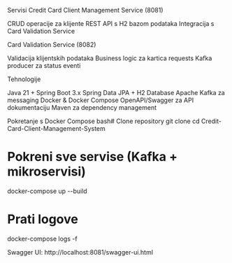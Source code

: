 Servisi
Credit Card Client Management Service (8081)

CRUD operacije za klijente
REST API s H2 bazom podataka
Integracija s Card Validation Service

Card Validation Service (8082)

Validacija klijentskih podataka
Business logic za kartica requests
Kafka producer za status eventi

Tehnologije

Java 21 + Spring Boot 3.x
Spring Data JPA + H2 Database
Apache Kafka za messaging
Docker & Docker Compose
OpenAPI/Swagger za API dokumentaciju
Maven za dependency management

Pokretanje s Docker Compose 
bash# Clone repository
git clone <repo-url>
cd Credit-Card-Client-Management-System

# Pokreni sve servise (Kafka + mikroservisi)
docker-compose up --build

# Prati logove
docker-compose logs -f

Swagger UI: http://localhost:8081/swagger-ui.html
